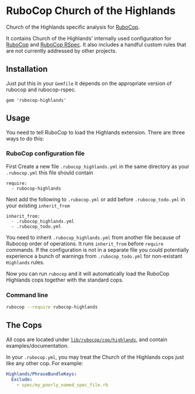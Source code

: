 # RuboCop Church of the Highlands

Church of the Highlands specific analysis for [RuboCop](https://github.com/rubocop-hq/rubocop).

It contains Church of the Highlands' internally used configuration for
[RuboCop](https://github.com/rubocop-hq/rubocop) and
[RuboCop RSpec](https://github.com/backus/rubocop-rspec). It also includes a handful custom rules
that are not currently addressed by other projects.

## Installation

Just put this in your `Gemfile` it depends on the appropriate version of rubocop and rubocop-rspec.

```
gem 'rubocop-highlands'
```

## Usage

You need to tell RuboCop to load the Highlands extension. There are three
ways to do this:

### RuboCop configuration file
First Create a new file `.rubocop_highlands.yml` in the same directory as your `.rubocop.yml`
this file should contain
```
require:
  - rubocop-highlands
```

Next add the following to `.rubocop.yml`
or add before `.rubocop_todo.yml` in your existing `inherit_from`

```
inherit_from:
  - .rubocop_highlands.yml
  - .rubocop_todo.yml
```

You need to inherit `.rubocop_highlands.yml` from another file because of Rubocop order of operations.
It runs `inherit_from` before `require` commands. If the configuration is not in a separate file
you could potentially experience a bunch of warnings from `.rubocop_todo.yml` for non-existant
`Highlands` rules.

Now you can run `rubocop` and it will automatically load the RuboCop Highlands
cops together with the standard cops.

### Command line

```bash
rubocop --require rubocop-highlands
```

## The Cops

All cops are located under
[`lib/rubocop/cop/highlands`](lib/rubocop/cop/highlands), and contain
examples/documentation.

In your `.rubocop.yml`, you may treat the Church of the Highlands cops just like any other
cop. For example:

```yaml
Highlands/PhraseBundleKeys:
  Exclude:
    - spec/my_poorly_named_spec_file.rb
```

